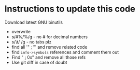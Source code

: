 Instructions to update this code
================================

Download latest GNU binutils

* overwrite
* s/#%/%/g - no # for decimal numbers
* s/\t/ /g - no tabs plz
* find all '" ; "' and remove related code
* find `info->symbols` references and comment them out
* Find " ; 0x" and remove all those refs
* Use git diff in case of doubt
